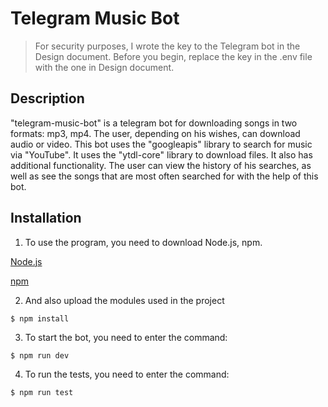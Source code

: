 # Telegram Music Bot
 > For security purposes, I wrote the key to the Telegram bot in the Design document. Before you begin, replace the key in the .env file with the one in Design document.

## Description

"telegram-music-bot" is a telegram bot for downloading songs in two formats: mp3, mp4. The user, depending on his wishes, can download audio or video. This bot uses the "googleapis" library to search for music via "YouTube". It uses the "ytdl-core" library to download files. It also has additional functionality. The user can view the history of his searches, as well as see the songs that are most often searched for with the help of this bot.

## Installation
1. To use the program, you need to download Node.js, npm.

[Node.js](https://nodejs.org/en/download/)

[npm](https://www.npmjs.com/package/download)

2. And also upload the modules used in the project

```
$ npm install 
```

3. To start the bot, you need to enter the command:

```
$ npm run dev
```

4. To run the tests, you need to enter the command:

```
$ npm run test
```
